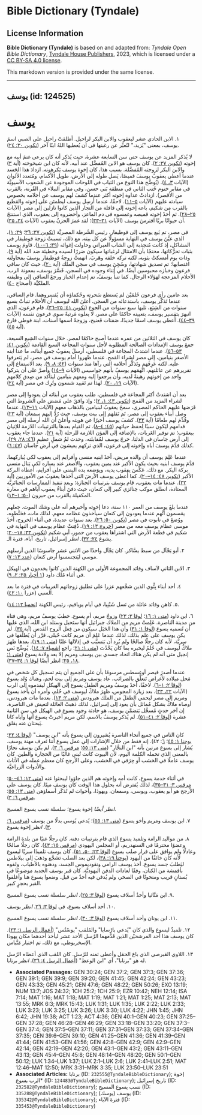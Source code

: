 # Bible Dictionary (Tyndale)

## License Information

**Bible Dictionary (Tyndale)** is based on and adapted from: _Tyndale Open Bible Dictionary_, [Tyndale House Publishers](https://tyndaleopenresources.com/), 2023, which is licensed under a [CC BY-SA 4.0 license](https://creativecommons.org/licenses/by-sa/4.0/legalcode.en).

This markdown version is provided under the same license.



--------------------------------

## يوسف (id: 124525)

يوسف
====

١. الابن الحادي عشر ليعقوب والابن البكر لراحيل. أطلقتْ راحيل على الصبي اسمَ يوسف، بمعنى "يُزيد،" لتُعبِّر عن رغبتها في أن يُعطيها اللهُ ابنًا آخر ([تكوين ٣٠: ٢٤](https://ref.ly/Gen30:24)).

لا يُذكر المزيد عن يوسف حتى سن السابعة عشرة، حيث يُذكر أنه كان يرعى غنمَ أبيه مع إخوته ([تكوين ٣٧: ٢](https://ref.ly/Gen37:2)). كان يوسف هو الابن المُفضَّل عند أبيه، لأنه كان ابن شيخوخته (آية [٣](https://ref.ly/Gen37:3)) والابن البكر لزوجته المُفضَّلة. بسبب هذا، كان إخوة يوسف يَكرهونه. ازدادَ هذا الحَسد عندما أعطى يعقوبُ يوسفَ قميصًا، يَصل طوله إلى الأرض، طويل الأكمام، ومُتعدد الألوان (الآيات [٣، ٤](https://ref.ly/Gen37:3-Gen37:4)). (يُوضَّح هذا النوع من الثياب في اللوحات الموجودة عن الشعوب الآسيويَّة في مقابر خنوم حُتب الثاني في منطقة بَني حسن، وفي مقابر النبلاء في القُرنة، بالقرب من الأقصر). ازدادتْ عداوة إخوته أكثر عندما كشفَ لهم يوسف عن أحلامه بخصوص سيادته عليهم (الآيات [٥–١١](https://ref.ly/Gen37:5-Gen37:11)). لاحقًا، عندما أُرسِل يوسف ليطمئن على إخوته والقطيع بالقرب من شكيم، باعه إخوته إلى قافلة من التجار الذين كانوا نازلين إلى مصر (الآيات [٢٥–٢٨](https://ref.ly/Gen37:25-Gen37:28)). ثم أخذَ إخوته قميصه وغمسوه في دم الماعز، وأحضروه إلى يعقوب، الذي استنتجَ أن حيوانًا بريًا افترسَ يوسف (الآيات [٣١–٣٣](https://ref.ly/Gen37:31-Gen37:33))؛ لقد غمرَ الحزنُ يعقوب (الآيات [٣٤، ٣٥](https://ref.ly/Gen37:34-Gen37:35)).

في مصر، تم بَيع يوسف إلى فوطيفار، رئيس الشُرطة المصريَّة ([تكوين ٣٧: ٣٦](https://ref.ly/Gen37:36)؛ [٣٩: ١](https://ref.ly/Gen39:1))، الذي عيَّنَ يوسف في النهاية مسؤولًا عن كل بيته. مع ذلك، تسببتْ زوجة فوطيفار في المشاكل، إذ كانت مُنجذبة إلى الشاب العبراني وحاولت إغوائه ([٣٩: ٦–١٠](https://ref.ly/Gen39:6-Gen39:10)). قاومَ يوسف بثبات تحرُّكاتها، محتجًا بأن الامتثال لرغباتها سيكون ضررًا لسيده وخطيئة ضد الله (آية [٩](https://ref.ly/Gen39:9)). وذات يوم أمسكتْ بثوبه، لكنه تركه خلفه وهَربَ. اتهمتْ زوجةُ فوطيفار يوسفَ بمحاولته اغتصابها؛ تم تصديق شهادتها، وسُجِنَ يوسف في سجن الملك (آية [٢٠](https://ref.ly/Gen39:20))، حيث كان ساقي فرعون وخبازه محبوسين أيضًا. في أثناء وجوده في السجن، فَسَّرَ يوسف، بمعونة الرب، الأحلام المزعجة لهؤلاء الرجال. كما تنبأَ يوسفُ، تم إعدام الخباز ورجعَ الساقي إلى وظيفته الملكيَّة (أصحاح [٤٠](https://ref.ly/Gen40:1-Gen40:23)).

بعد عامين رأى فرعون حُلمَيْن لم يَستطع سَحرته وحُكماؤه أن يُفسروهما. قام الساقي، عندما تَذكَّر يوسف، باستدعائه من السجن. أعلنَ الله ليوسف أن الأحلام تنبأتْ بسبع سنوات من الشِبَع، تليها سبع سنوات من الجوع ([تكوين ٤١: ٢٥–٣٦](https://ref.ly/Gen41:25-Gen41:36)). قام فرعون، الذي انبهرَ بتفسير يوسف، بتعيينه حاكمًا على مصر، لا يعلوه مَرتبةً سوى فرعون نفسه (الآيات [٣٩–٤٤](https://ref.ly/Gen41:39-Gen41:44)). أُعطي يوسف اسمًا جديدًا، صَفنات فَعنيح، وزوجةً اسمها أسنات، ابنة فوطي فارع (آية [٤٥](https://ref.ly/Gen41:45)).

كان يوسف في الثلاثين من عمره عندما أصبح حاكمًا لمصر. خلال سنوات الشِبع السبعة، جمعَ يوسف الإمدادات الصالحة المطلوبة لأجل سنوات المجاعة السبع القادمة ([تكوين ٤١: ٥٣–٥٦](https://ref.ly/Gen41:53-Gen41:56)). عندما اشتدتْ المجاعة في فلسطين، أرسلَ يعقوبُ جميع أبنائه، ما عدا ابنه الأصغر بنيامين، إلى مصر لشراء القمح. عندما ظهروا أمام يوسف في مصر، لم يَتعرفوا عليه. لكنه عَرِفَهم وتَذكَّر أحلامه التي رآها منذ سنوات ([٤٢: ٨، ٩](https://ref.ly/Gen42:8-Gen42:9)). بعد الاستماع إلى تقريرهم عن عائلتهم، اتَّهمَهم يوسفُ بأنهم جواسيس (الآيات [٩–١٤](https://ref.ly/Gen42:9-Gen42:14)) وأصرَّ على أن يتركوا واحد من إخوتهم رهينةً لديه، وأن يرجعوا إليه ومعهم بنيامين ليتأكد من صِدق كلامهم (الآيات [١٩، ٢٠](https://ref.ly/Gen42:19-Gen42:20)). لهذا تم تَقييد شمعون وتُرِك في مصر (آية [٢٤](https://ref.ly/Gen42:24)).

بعد أن اشتدتْ أكثر المجاعة في فلسطين، طلب يعقوب من أبنائه أن يعودوا إلى مصر لشراء المزيد من القمح ([تكوين ٤٣: ١، ٢](https://ref.ly/Gen43:1-Gen43:2))؛ وإذ وافقَ على مَضض على الشروط التي فَرَضها عليهم الحاكم المصري، سمحَ يعقوبُ لبنيامين بالذهاب معهم (الآيات [١١–١٣](https://ref.ly/Gen43:11-Gen43:13)). عندما وصل أبناء يعقوب إلى مصر، تَم نَقلهم إلى بيت يوسف، حيث رُدَّ إليهم سمعان (آية [٢٣](https://ref.ly/Gen43:23)) وقُدِّمَ لهم طعامًا (آية [٣٣](https://ref.ly/Gen43:33)). كشفَ يوسف أخيرًا عن هويته وأعلنَ أن الله أرسله إلى مصر قدامهم ليَكون سببًا لِحفظ حياتهم ([٤٥: ٤–٨](https://ref.ly/Gen45:4-Gen45:8)). تم القيام بعدها بالترتيبات اللازمة للإتيان بيعقوب؛ تم توفير العَربات، بالإضافة إلى المؤن اللازمة للرحلة (آية [٢١](https://ref.ly/Gen45:21)). عندما جاء يعقوب إلى أرض جاسان في الدلتا، خرجَ يوسف لمُقابلته، وحدث لمُ شملٍ عظيمٍ ([٤٦: ٢٨، ٢٩](https://ref.ly/Gen46:28-Gen46:29)). كذلك قدَّمَ يوسفَ أباه وإخوته إلى فرعون، الذي تركهم يعيشون في أرض جاسان ([٤٧: ٦](https://ref.ly/Gen47:6)).

عندما عَلِمَ يوسف أن والده مريض، أَخذَ ابنيه منسى وأفرايم إلي يعقوب لكي يُباركهما. قدَّمَ يوسف ابنيه بحيث يكون الأكبر عند يمين يعقوب، والأصغر عند يساره لكي يَنال منسى بركة البِكر. مع ذلك، عَكَسَ يعقوب يديه، وبِوَضعه يده اليمنى على أفرايم، أعطاه البركة الأكبر ([تكوين ٤٨: ١٤–٢٠](https://ref.ly/Gen48:14-Gen48:20)). كما أُعطى يوسف الأرضَ التي أخذها يعقوبُ من الأموريين (آية [٢٢](https://ref.ly/Gen48:22)). عندما مات يعقوب، قام يوسف بترتيبات الجنازة؛ وبعد تنفيذ الممارسات الجنائزيَّة المعتادة، انطلق موكب جنائزي كبير إلى كنعان، حيث دفنَ أبناءُ يعقوب أباهم في مغارة المكفيلة بالقرب من حبرون ([٥٠: ١–١٢](https://ref.ly/Gen50:1-Gen50:12)).

عندما بلغَ يوسف من العمر ١١٠ سنة، دعا إخوته وأخبرهم أنه على وشك الموت. جعلهم يقسمون أنَّهم عندما يعودون إلى كنعان سيأخذون عظامه معهم. لذلك مات، فحَنَّطوه، ووُضعَ في تابوت في مصر ([تكوين ٥٠: ٢٦](https://ref.ly/Gen50:26)). بعد سنوات عديدة، في أثناء الخروج، أخذَ موسى عظامَ يوسف معه من مصر ([خروج ١٣: ١٩](https://ref.ly/Exod13:19)). دُفِنتْ عظام يوسف في النهاية في شكيم في قطعة الأرض التي اشتراها يعقوب من حمور، أبي شكيم ([تكوين ٣٣: ١٨–٢٠](https://ref.ly/Gen33:18-Gen33:20)؛ يشوع [٢٤: ٣٢](https://ref.ly/Josh24:32)). *انظر* إسرائيل، تاريخ، آباء، فترة الـ.

٢. أبو يَجْآل من سبط يسَّاكر. كان يَجْآل واحدًا من الاثني عشر جاسوسًا الذين أرسلهم موسى ليَتجسسوا أرض كنعان ([عدد ١٣: ٧](https://ref.ly/Num13:7)).

٣. الابن الثاني لآساف وقائد المجموعة الأولى من الكهنة الذين كانوا يخدمون في الهيكل في أثناء مُلك داود ([١ أخبار ٢٥: ٢، ٩](https://ref.ly/1Chr25:2)).

٤. أحد أبناء بِنُّوي الذين شجَّعهم عزرا على تطليق زوجاتهم الغريبات في فترة ما بعد السبي (عزرا [١٠: ٤٢](https://ref.ly/Ezra10:42)).

٥. كاهن وقائد عائلة من نَسل شَبْنِيا، في أيام يوياقيم، رئيس الكهنة ([نحميا ١٢: ١٤](https://ref.ly/Neh12:14)).

٦. ابن داود ([متى ١: ١٦](https://ref.ly/Matt1:16)؛ [لوقا ٣: ٢٣](https://ref.ly/Luke3:23)) وزوجُ مريم، أم يسوع. خطبَ يوسفُ مريم، وهي فتاة من مدينة الناصرة. عَلِمتْ مريم من الملاك جبرائيل أنها ستَحبل وستلد ابن الله، الذي عليها أن تُسميه يسوع ([لوقا ١: ٣١](https://ref.ly/Luke1:31)) وأن هذا الحَبَل سيكون من فِعل الروح القدس (آية [٣٥](https://ref.ly/Luke1:35)). لم يكن يوسف على علم بذلك، لذلك عندما عَلِمَ أن مريم كانت حُبلى، قرَّر أن يُطلِّقها في سِريَّة، لأنه كان رجلًا صالحًا ولم يُرِد أن يَتسبَّب في إذلالها علنًا ([متى ١: ١٩](https://ref.ly/Matt1:19)). بعدها ظهرَ ملاكٌ ليوسف في حُلمً ليخبره بما كان يَحْدُث ([متى ١: ٢١](https://ref.ly/Matt1:21)؛ راجع [إشعياء ٧: ١٤](https://ref.ly/Isa7:14)). يُوضِّح نَص إنجيل متى أنه لم يكن هناك اتحاد جسدي بين يوسف ومريم إلا بعد ولادة يسوع ([متى ١: ١٨، ٢٥](https://ref.ly/Matt1:18)؛ انظر أيضًا [لوقا ١: ٣٤–٣٧](https://ref.ly/Luke1:34-Luke1:37)).

عندما أصدرَ قيصر أوغسطس مرسومًا بأن على الجميع أن يتم تسجيل كل شخص في مَحل ميلاده لأغراض تَتعلَّق بالضرائب، عاد يوسف ومريم إلى بيت لحم، وهناك وُلد يسوع ([لوقا ٢: ١–٦](https://ref.ly/Luke2:1-Luke2:6)). لاحقًا، أَخذَ يوسفُ ومريم الطفلَ يسوع إلى الهيكل ليقدموه إلى الرب (الآيات [٢٢، ٣٣](https://ref.ly/Luke2:22)). بعد زيارة المجوس، ظهرَ ملاكٌ ليوسف في حُلم، وأمره أن يأخذ يسوعَ ومريم إلى مصر ليحمي الطفلَ من الملك هيرودس ([متى ٢: ١٣](https://ref.ly/Matt2:13)). بعدما مات هيرودس، أوصاه ملاكٌ بشكل مُماثل بأن يعود إلى إسرائيل، لذلك ذهبتْ العائلة لتعيش في الناصرة. إن آخر حدثٍ مُسجَّل يَتضمَّن يوسف، هو حادثة وجود يسوع في الهيكل في سن الثانية عشرة ([لوقا ٢: ٤١–٥١](https://ref.ly/Luke2:41-Luke2:51)). لم يُذكر يوسفُ بالاسم، لكن مريم أخبرتْ يسوع أنها وأباه كانا يَبحثان عنه بقلق.

كان الناس في جميع أنحاء الناصرة يُشيرون إلى يسوع بأنه "ابن يوسف" ([لوقا ٤: ٢٢](https://ref.ly/Luke4:22)؛ [يوحنا ١: ٤٥](https://ref.ly/John1:45)؛ [٦](https://ref.ly/John6:42): ٤٢). إنه فقط من خلال الإشارات إلي عمل يسوع أننا نَعرف مهنة يوسف. يُشار إلى يسوع مرتين بأنه "ابن النجَّار" ([متى ١٣: ٥٥](https://ref.ly/Matt13:55)؛ [مرقس ٦: ٣](https://ref.ly/Mark6:3)). لم يكن يوسف نجارًا بالمعنى الذي تحمله الكلمة اليوم، لأن البيوت كانت تُبنى غالبًا من الحجارة والطين. كان يوسف عاملًا في الخشب أو حِرَفي في الخشب، وعلى الأرجح كان معظم عمله في الأثاث والأدوات الزراعيَّة.

في أثناء خدمة يسوع، كانت أمه وإخوته هم الذين جاؤوا ليبحثوا عنه ([متى ١٢: ٤٦–٥٠](https://ref.ly/Matt12:46-Matt12:50)؛ [مرقس ٣: ٣١–٣٥](https://ref.ly/Mark3:31-Mark3:35))، لذلك يُفترض أنه بحلول هذا الوقت كان يوسف ميتًا. كان يوسف على الأرجح هو أبو يعقوب، ويوسي، وسمعان، ويهوذا، وأخوات لم تُذكَر أسماؤهن ([متى ١٣: ٥٥](https://ref.ly/Matt13:55)؛ [مرقس ٦: ٣](https://ref.ly/Mark6:3)).

*انظر أيضًا* إخوة يسوع؛ سلسلة نسب يسوع المسيح.

٧. ابن يوسف ومريم وأخو يسوع ([متى ١٣: ٥٥](https://ref.ly/Matt13:55))؛ يُدعى يُوسي بدلًا من يوسف ([مرقس ٦: ٣](https://ref.ly/Mark6:3)). *انظر* إخوة يسوع.

٨. من مواليد الرامة وتلميذ يسوع الذي قام بترتيبات دفنه. كان رجلًا غنيًا من بلدة الرامة وعضوًا محترمًا في السنهدريم، أو المجلس اليهودي ([مرقس ١٥: ٤٣](https://ref.ly/Mark15:43)). كان رجلًا صالحًا وعادلًا ولم يوافق على قرار صلب يسوع ([لوقا ٢٣: ٥٠، ٥١](https://ref.ly/Luke23:50-Luke23:51)). كان يوسف تلميذَا سريًا ليسوع لأنه كان خائفًا من اليهود ([يوحنا ١٩: ٣٨](https://ref.ly/John19:38))، لكن بعد الصلب تشجَّع وذهبَ إلى بيلاطس ليَطلبَ جسد يسوع. أخذ يوسف الرامي ونقوديموس الجسد، ودهنوه بالأطياب، ولفوه بأقمشة من الكتان، وفقًا لعادات الدفن اليهوديَّة. كان قبر يوسف الجديد موضوعًا في بُستانٍ قريب ومنحوتًا في الصخر، ولم يُدفن فيه أحدٌ من قبل. وضعوا يسوع هنا وأغلقوا القبر بحجرٍ كبير.

٩. ابن مَتَّاثيا وأحدُ أسلاف يسوع ([لوقا ٣: ٢٥](https://ref.ly/Luke3:25)). *انظر* سلسلة نسب يسوع المسيح.

١٠. أحد أسلاف يسوع، في [لوقا ٣: ٢٦](https://ref.ly/Luke3:26). *انظر* يوسف.

١١. ابن يونان وأحد أسلاف يسوع ([لوقا ٣: ٣٠](https://ref.ly/Luke3:30)). *انظر* سلسلة نسب يسوع المسيح.

١٢. تلميذٌ ليسوع والذي كان "يُدعى بارْسابا" والمُلقب "يوسْتُس" ([أعمال الرسل ١: ٢٣](https://ref.ly/Acts1:23)). كان يوسف هذا أحد المرشحيْن الذين قَدَّمهما الرُسل الأحد عشر ليأخذ أحدهما مكان يهوذا الإسخريوطي. مع ذلك، تم اختيار مَتَّياس.

١٣. اللاوي القبرصي الذي باع الحقل وأعطى ثمنه للرُسل. كان اللقب الذي أعطاه الرُسل له هو "برنابا"، أي "ابن الوعظ" ([أعمال الرسل ٤: ٣٦](https://ref.ly/Acts4:36)). *انظر* برنابا.

* **Associated Passages:** GEN 30:24; GEN 37:2; GEN 37:3; GEN 37:36; GEN 39:1; GEN 39:9; GEN 39:20; GEN 41:45; GEN 42:24; GEN 43:23; GEN 43:33; GEN 45:21; GEN 47:6; GEN 48:22; GEN 50:26; EXO 13:19; NUM 13:7; JOS 24:32; 1CH 25:2; 1CH 25:9; EZR 10:42; NEH 12:14; ISA 7:14; MAT 1:16; MAT 1:18; MAT 1:19; MAT 1:21; MAT 1:25; MAT 2:13; MAT 13:55; MRK 6:3; MRK 15:43; LUK 1:31; LUK 1:35; LUK 2:22; LUK 2:33; LUK 3:23; LUK 3:25; LUK 3:26; LUK 3:30; LUK 4:22; JHN 1:45; JHN 6:42; JHN 19:38; ACT 1:23; ACT 4:36; GEN 40:1–GEN 40:23; GEN 37:25–GEN 37:28; GEN 46:28–GEN 46:29; GEN 33:18–GEN 33:20; GEN 37:3–GEN 37:4; GEN 37:5–GEN 37:11; GEN 37:31–GEN 37:33; GEN 37:34–GEN 37:35; GEN 39:6–GEN 39:10; GEN 41:25–GEN 41:36; GEN 41:39–GEN 41:44; GEN 41:53–GEN 41:56; GEN 42:8–GEN 42:9; GEN 42:9–GEN 42:14; GEN 42:19–GEN 42:20; GEN 43:1–GEN 43:2; GEN 43:11–GEN 43:13; GEN 45:4–GEN 45:8; GEN 48:14–GEN 48:20; GEN 50:1–GEN 50:12; LUK 1:34–LUK 1:37; LUK 2:1–LUK 2:6; LUK 2:41–LUK 2:51; MAT 12:46–MAT 12:50; MRK 3:31–MRK 3:35; LUK 23:50–LUK 23:51
* **Associated Articles:** برنابا (ID: `232555@TyndaleBibleDictionary`); إخوة الرب يسوع* (ID: `124483@TyndaleBibleDictionary`); تاريخ إسرائيل (ID: `232582@TyndaleBibleDictionary`); نسب يسوع المسيح (ID: `335288@TyndaleBibleDictionary`); يوسف (يوسك) (ID: `335342@TyndaleBibleDictionary`); فترة الآباء (ID: `335453@TyndaleBibleDictionary`)

